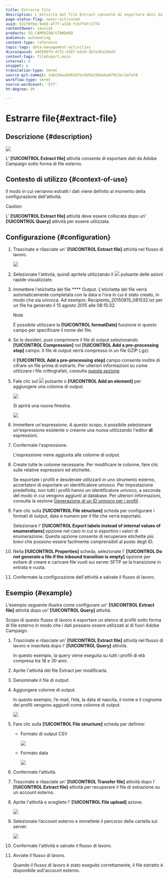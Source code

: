 ```yaml
---
title: Estrarre file
description: L'attività del file Extract consente di esportare dati da  Adobe Campaign sotto forma di file esterno.
page-status-flag: never-activated
uuid: 631f0fbd-9e8d-4f77-a338-fcb7f4fc1774
contentOwner: sauviat
products: SG_CAMPAIGN/STANDARD
audience: automating
content-type: reference
topic-tags: data-management-activities
discoiquuid: a06509f9-4731-4187-b43d-3bfa361284d3
context-tags: fileExport,main
internal: n
snippet: y
translation-type: tm+mt
source-git-commit: 2a8cb9aa0d018fec9d5b256beba079c5ec3afaf0
workflow-type: tm+mt
source-wordcount: '577'
ht-degree: 0%

---
```



# Estrarre file{#extract-file}

## Descrizione {#description}

![](assets/export.png)

L&#39; **[!UICONTROL Extract file]** attività consente di esportare dati da  Adobe Campaign sotto forma di file esterno.

## Contesto di utilizzo {#context-of-use}

Il modo in cui verranno estratti i dati viene definito al momento della configurazione dell&#39;attività.

>[!CAUTION]
>
>L&#39; **[!UICONTROL Extract file]** attività deve essere collocata dopo un&#39; **[!UICONTROL Query]** attività per essere utilizzata.

## Configurazione {#configuration}

1. Trascinate e rilasciate un&#39; **[!UICONTROL Extract file]** attività nel flusso di lavoro.

   ![](assets/wkf_data_export1.png)

1. Selezionate l&#39;attività, quindi apritela utilizzando il ![](assets/edit_darkgrey-24px.png) pulsante delle azioni rapide visualizzate.
1. Immettere l&#39;etichetta del file **** Output. L&#39;etichetta del file verrà automaticamente completata con la data e l&#39;ora in cui è stato creato, in modo che sia univoca. Ad esempio: Recipients_20150815_081532.txt per un file ha generato il 15 agosto 2015 alle 08:15:32.

   >[!NOTE]
   >
   >È possibile utilizzare la **[!UICONTROL formatDate]** funzione in questo campo per specificare il nome del file.

1. Se lo desideri, puoi comprimere il file di output selezionando **[!UICONTROL Compression]** nel **[!UICONTROL Add a pre-processing step]** campo. Il file di output verrà compresso in un file GZIP (.gz).

   Il **[!UICONTROL Add a pre-processing step]** campo consente inoltre di cifrare un file prima di estrarlo. Per ulteriori informazioni su come utilizzare i file crittografati, consulta [questa sezione](../../automating/using/managing-encrypted-data.md)

1. Fate clic sul ![](assets/add_darkgrey-24px.png) pulsante o **[!UICONTROL Add an element]** per aggiungere una colonna di output.

   ![](assets/wkf_data_export2.png)

   Si aprirà una nuova finestra.

   ![](assets/wkf_data_export3.png)

1. Immettere un&#39;espressione. A questo scopo, è possibile selezionare un&#39;espressione esistente o crearne una nuova utilizzando l&#39;editor **di** espressioni.
1. Confermate l&#39;espressione.

   L&#39;espressione viene aggiunta alle colonne di output.

1. Create tutte le colonne necessarie. Per modificare le colonne, fare clic sulle relative espressioni ed etichette.

   Se esportate i profili e desiderate utilizzarli in uno strumento esterno, accertatevi di esportare un identificatore univoco. Per impostazione predefinita, non tutti i profili hanno un identificatore univoco, a seconda del modo in cui vengono aggiunti al database. Per ulteriori informazioni, consulta la sezione [Generazione di un ID univoco per i profili](../../developing/using/configuring-the-resource-s-data-structure.md#generating-a-unique-id-for-profiles-and-custom-resources) .

1. Fare clic sulla **[!UICONTROL File structure]** scheda per configurare i formati di output, data e numero per il file che verrà esportato.

   Selezionare l&#39; **[!UICONTROL Export labels instead of internal values of enumerations]** opzione nel caso in cui si esportino i valori di enumerazione. Questa opzione consente di recuperare etichette più brevi che possono essere facilmente comprensibili al posto degli ID.

1. Nella **[!UICONTROL Properties]** scheda, selezionate l&#39; **[!UICONTROL Do not generate a file if the inbound transition is empty]** opzione per evitare di creare e caricare file vuoti sui server SFTP se la transizione in entrata è vuota.
1. Confermate la configurazione dell&#39;attività e salvate il flusso di lavoro.

## Esempio {#example}

L&#39;esempio seguente illustra come configurare un&#39; **[!UICONTROL Extract file]** attività dopo un&#39; **[!UICONTROL Query]** attività.

Scopo di questo flusso di lavoro è esportare un elenco di profili sotto forma di file esterno in modo che i dati possano essere utilizzati al di fuori  Adobe Campaign.

1. Trascinate e rilasciate un&#39; **[!UICONTROL Extract file]** attività nel flusso di lavoro e inseritela dopo l&#39; **[!UICONTROL Query]** attività.

   In questo esempio, la query viene eseguita su tutti i profili di età compresa tra 18 e 30 anni.

1. Aprite l&#39;attività del file Extract per modificarla.
1. Denominate il file di output.
1. Aggiungere colonne di output.

   In questo esempio, l’e-mail, l’età, la data di nascita, il nome e il cognome dei profili vengono aggiunti come colonne di output.

   ![](assets/wkf_data_export6.png)

1. Fare clic sulla **[!UICONTROL File structure]** scheda per definire:

   * Formato di output CSV

      ![](assets/wkf_data_export7.png)

   * Formato data

      ![](assets/wkf_data_export9.png)

1. Confermate l&#39;attività.
1. Trascinate e rilasciate un&#39; **[!UICONTROL Transfer file]** attività dopo l&#39; **[!UICONTROL Extract file]** attività per recuperare il file di estrazione su un account esterno.
1. Aprite l&#39;attività e scegliete l&#39; **[!UICONTROL File upload]** azione.

   ![](assets/wkf_data_export11.png)

1. Selezionate l’account esterno e immettete il percorso della cartella sul server.

   ![](assets/wkf_data_export12.png)

1. Confermate l&#39;attività e salvate il flusso di lavoro.
1. Avviate il flusso di lavoro.

   Quando il flusso di lavoro è stato eseguito correttamente, il file estratto è disponibile sull&#39;account esterno.

